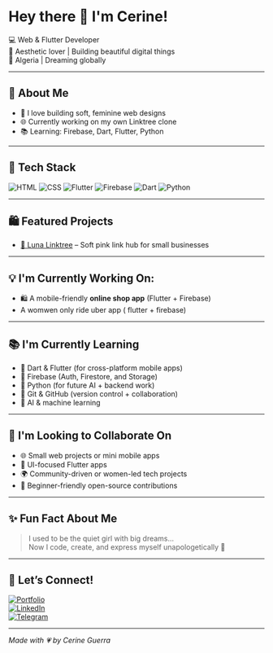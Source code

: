 # Hey there 🌸 I'm Cerine!

💻 Web & Flutter Developer  
🎀 Aesthetic lover | Building beautiful digital things  
📍 Algeria | Dreaming globally  

---

## 🌷 About Me

- 💖 I love building soft, feminine web designs
- 🌐 Currently working on my own Linktree clone
- 📚 Learning: Firebase, Dart, Flutter, Python

---

## 🔧 Tech Stack

![HTML](https://img.shields.io/badge/-HTML5-E34F26?style=flat&logo=html5&logoColor=white)
![CSS](https://img.shields.io/badge/-CSS3-1572B6?style=flat&logo=css3&logoColor=white)
![Flutter](https://img.shields.io/badge/-Flutter-02569B?style=flat&logo=flutter&logoColor=white)
![Firebase](https://img.shields.io/badge/-Firebase-FFCA28?style=flat&logo=firebase&logoColor=black)
![Dart](https://img.shields.io/badge/-Dart-0175C2?style=flat&logo=dart&logoColor=white)
![Python](https://img.shields.io/badge/-Python-3776AB?style=flat&logo=python&logoColor=white)


---

## 🛍 Featured Projects

- [🌸 Luna Linktree](https://github.com/cerine-guerra/linktree) – Soft pink link hub for small businesses

---

## 💡 I'm Currently Working On:

- 🛍️ A mobile-friendly **online shop app** (Flutter + Firebase)
- A womwen only ride uber app ( flutter + firebase)

---

## 📚 I'm Currently Learning

- 🔹 Dart & Flutter (for cross-platform mobile apps)
- 🔹 Firebase (Auth, Firestore, and Storage)
- 🔹 Python (for future AI + backend work)
- 🔹 Git & GitHub (version control + collaboration)
- 🔹 AI & machine learning

---

## 🤝 I'm Looking to Collaborate On

- 🌐 Small web projects or mini mobile apps
- 🎨 UI-focused Flutter apps
- 🌍 Community-driven or women-led tech projects
- 🧪 Beginner-friendly open-source contributions

---

## ✨ Fun Fact About Me

> I used to be the quiet girl with big dreams...  
> Now I code, create, and express myself unapologetically 💫

---

## 💬 Let’s Connect!

[![Portfolio](https://img.shields.io/badge/-Portfolio-000?style=flat&logo=vercel&logoColor=white)](your-link-here)  
[![LinkedIn](https://img.shields.io/badge/-LinkedIn-0077B5?style=flat&logo=linkedin&logoColor=white)](www.linkedin.com/in/cerine-guerra)  
[![Telegram](https://img.shields.io/badge/-Telegram-2CA5E0?style=flat&logo=telegram&logoColor=white)](https://t.me/Cerine_gr)

---

*Made with 💗 by Cerine Guerra*


<!--
**cerine-guerra/cerine-guerra** is a ✨ _special_ ✨ repository because its `README.md` (this file) appears on your GitHub profile.

Here are some ideas to get you started:

- 🔭 I’m currently working on ...
- 🌱 I’m currently learning ...
- 👯 I’m looking to collaborate on ...
- 🤔 I’m looking for help with ...
- 💬 Ask me about ...
- 📫 How to reach me: ...
- 😄 Pronouns: ...
- ⚡ Fun fact: ...
-->
